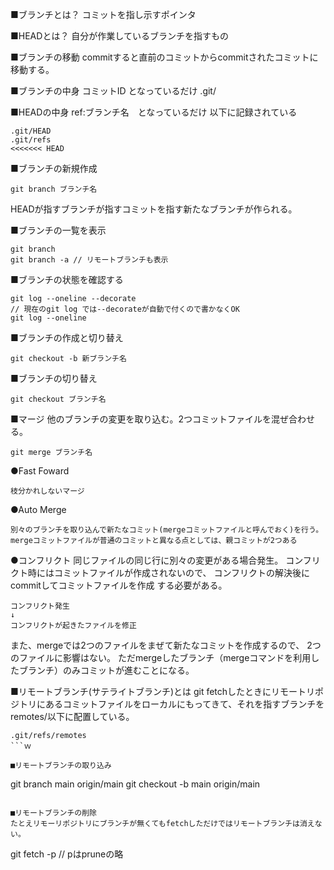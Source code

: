 ■ブランチとは？
コミットを指し示すポインタ

■HEADとは？
自分が作業しているブランチを指すもの

■ブランチの移動
commitすると直前のコミットからcommitされたコミットに移動する。

■ブランチの中身
コミットID となっているだけ
.git/

■HEADの中身
ref:ブランチ名　となっているだけ
以下に記録されている
```
.git/HEAD
.git/refs
<<<<<<< HEAD
```

■ブランチの新規作成
```
git branch ブランチ名
```
HEADが指すブランチが指すコミットを指す新たなブランチが作られる。

■ブランチの一覧を表示
```
git branch
git branch -a // リモートブランチも表示
```

■ブランチの状態を確認する
```git
git log --oneline --decorate
// 現在のgit log では--decorateが自動で付くので書かなくOK
git log --oneline 
```

■ブランチの作成と切り替え
```
git checkout -b 新ブランチ名
```

■ブランチの切り替え
```
git checkout ブランチ名
```

■マージ
他のブランチの変更を取り込む。2つコミットファイルを混ぜ合わせる。
　　　　　　　　　　　　　　　　　　
```
git merge ブランチ名
```
●Fast Foward
```
枝分かれしないマージ
```
●Auto Merge
```
別々のブランチを取り込んで新たなコミット(mergeコミットファイルと呼んでおく)を行う。
mergeコミットファイルが普通のコミットと異なる点としては、親コミットが2つある
```
●コンフリクト
同じファイルの同じ行に別々の変更がある場合発生。
コンフリクト時にはコミットファイルが作成されないので、
コンフリクトの解決後にcommitしてコミットファイルを作成
する必要がある。
```
コンフリクト発生
↓
コンフリクトが起きたファイルを修正
```
また、mergeでは2つのファイルをまぜて新たなコミットを作成するので、
2つのファイルに影響はない。
ただmergeしたブランチ（mergeコマンドを利用したブランチ）のみコミットが進むことになる。

■リモートブランチ(サテライトブランチ)とは
git fetchしたときにリモートリポジトリにあるコミットファイルをローカルにもってきて、それを指すブランチをremotes/以下に配置している。
```
.git/refs/remotes
```ｗ

■リモートブランチの取り込み
```
git branch main origin/main
git checkout -b main origin/main
```

■リモートブランチの削除
たとえリモーリポジトリにブランチが無くてもfetchしただけではリモートブランチは消えない。
```
git fetch -p // pはpruneの略
```